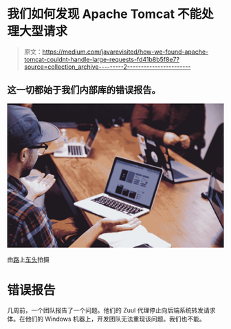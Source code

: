 # 我们如何发现 Apache Tomcat 不能处理大型请求

> 原文：<https://medium.com/javarevisited/how-we-found-apache-tomcat-couldnt-handle-large-requests-fd41b8b5f8e7?source=collection_archive---------2----------------------->

## 这一切都始于我们内部库的错误报告。

![](img/8da091e78b158147979988587c2059d1.png)

由[路](https://unsplash.com?utm_source=medium&utm_medium=referral)上[车头](https://unsplash.com/@headwayio?utm_source=medium&utm_medium=referral)拍摄

# 错误报告

几周前，一个团队报告了一个问题。他们的 Zuul 代理停止向后端系统转发请求体。在他们的 Windows 机器上，开发团队无法重现该问题。我们也不能。
